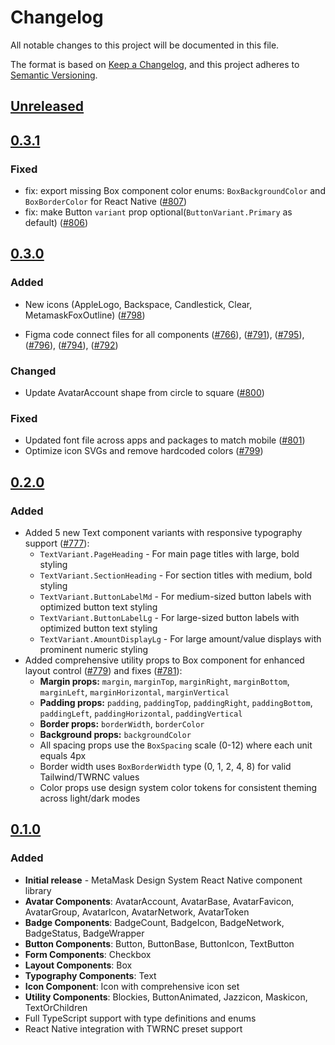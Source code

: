 # Changelog

All notable changes to this project will be documented in this file.

The format is based on [Keep a Changelog](https://keepachangelog.com/en/1.0.0/),
and this project adheres to [Semantic Versioning](https://semver.org/spec/v2.0.0.html).

## [Unreleased]

## [0.3.1]

### Fixed

- fix: export missing Box component color enums: `BoxBackgroundColor` and `BoxBorderColor` for React Native ([#807](https://github.com/MetaMask/metamask-design-system/pull/807))
- fix: make Button `variant` prop optional(`ButtonVariant.Primary` as default) ([#806](https://github.com/MetaMask/metamask-design-system/pull/806))

## [0.3.0]

### Added

- New icons (AppleLogo, Backspace, Candlestick, Clear, MetamaskFoxOutline) ([#798](https://github.com/MetaMask/metamask-design-system/pull/798))

- Figma code connect files for all components ([#766](https://github.com/MetaMask/metamask-design-system/pull/766)), ([#791](https://github.com/MetaMask/metamask-design-system/pull/791)), ([#795](https://github.com/MetaMask/metamask-design-system/pull/795)), ([#796](https://github.com/MetaMask/metamask-design-system/pull/796)), ([#794](https://github.com/MetaMask/metamask-design-system/pull/794)), ([#792](https://github.com/MetaMask/metamask-design-system/pull/792))

### Changed

- Update AvatarAccount shape from circle to square ([#800](https://github.com/MetaMask/metamask-design-system/pull/800))

### Fixed

- Updated font file across apps and packages to match mobile ([#801](https://github.com/MetaMask/metamask-design-system/pull/801))
- Optimize icon SVGs and remove hardcoded colors ([#799](https://github.com/MetaMask/metamask-design-system/pull/799))

## [0.2.0]

### Added

- Added 5 new Text component variants with responsive typography support ([#777](https://github.com/MetaMask/metamask-design-system/pull/777)):
  - `TextVariant.PageHeading` - For main page titles with large, bold styling
  - `TextVariant.SectionHeading` - For section titles with medium, bold styling
  - `TextVariant.ButtonLabelMd` - For medium-sized button labels with optimized button text styling
  - `TextVariant.ButtonLabelLg` - For large-sized button labels with optimized button text styling
  - `TextVariant.AmountDisplayLg` - For large amount/value displays with prominent numeric styling
- Added comprehensive utility props to Box component for enhanced layout control ([#779](https://github.com/MetaMask/metamask-design-system/pull/779)) and fixes ([#781](https://github.com/MetaMask/metamask-design-system/pull/781)):
  - **Margin props:** `margin`, `marginTop`, `marginRight`, `marginBottom`, `marginLeft`, `marginHorizontal`, `marginVertical`
  - **Padding props:** `padding`, `paddingTop`, `paddingRight`, `paddingBottom`, `paddingLeft`, `paddingHorizontal`, `paddingVertical`
  - **Border props:** `borderWidth`, `borderColor`
  - **Background props:** `backgroundColor`
  - All spacing props use the `BoxSpacing` scale (0-12) where each unit equals 4px
  - Border width uses `BoxBorderWidth` type (0, 1, 2, 4, 8) for valid Tailwind/TWRNC values
  - Color props use design system color tokens for consistent theming across light/dark modes

## [0.1.0]

### Added

- **Initial release** - MetaMask Design System React Native component library
- **Avatar Components**: AvatarAccount, AvatarBase, AvatarFavicon, AvatarGroup, AvatarIcon, AvatarNetwork, AvatarToken
- **Badge Components**: BadgeCount, BadgeIcon, BadgeNetwork, BadgeStatus, BadgeWrapper
- **Button Components**: Button, ButtonBase, ButtonIcon, TextButton
- **Form Components**: Checkbox
- **Layout Components**: Box
- **Typography Components**: Text
- **Icon Component**: Icon with comprehensive icon set
- **Utility Components**: Blockies, ButtonAnimated, Jazzicon, Maskicon, TextOrChildren
- Full TypeScript support with type definitions and enums
- React Native integration with TWRNC preset support

[Unreleased]: https://github.com/MetaMask/metamask-design-system/compare/@metamask/design-system-react-native@0.3.1...HEAD
[0.3.1]: https://github.com/MetaMask/metamask-design-system/compare/@metamask/design-system-react-native@0.3.0...@metamask/design-system-react-native@0.3.1
[0.3.0]: https://github.com/MetaMask/metamask-design-system/compare/@metamask/design-system-react-native@0.2.0...@metamask/design-system-react-native@0.3.0
[0.2.0]: https://github.com/MetaMask/metamask-design-system/compare/@metamask/design-system-react-native@0.1.0...@metamask/design-system-react-native@0.2.0
[0.1.0]: https://github.com/MetaMask/metamask-design-system/releases/tag/@metamask/design-system-react-native@0.1.0
